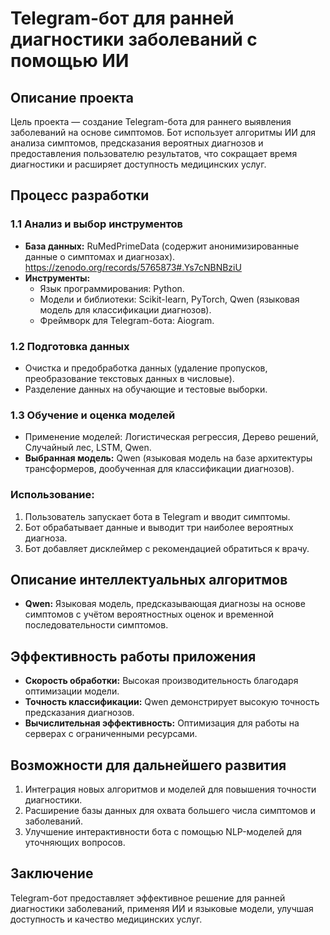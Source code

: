 # Telegram-бот для ранней диагностики заболеваний с помощью ИИ

## Описание проекта
Цель проекта — создание Telegram-бота для раннего выявления заболеваний на основе симптомов. Бот использует алгоритмы ИИ для анализа симптомов, предсказания вероятных диагнозов и предоставления пользователю результатов, что сокращает время диагностики и расширяет доступность медицинских услуг.

## Процесс разработки

### 1.1 Анализ и выбор инструментов
- **База данных:** RuMedPrimeData (содержит анонимизированные данные о симптомах и диагнозах).
  https://zenodo.org/records/5765873#.Ys7cNBNBziU
- **Инструменты:**  
  - Язык программирования: Python.
  - Модели и библиотеки: Scikit-learn, PyTorch, Qwen (языковая модель для классификации диагнозов).
  - Фреймворк для Telegram-бота: Aiogram.

### 1.2 Подготовка данных
- Очистка и предобработка данных (удаление пропусков, преобразование текстовых данных в числовые).
- Разделение данных на обучающие и тестовые выборки.

### 1.3 Обучение и оценка моделей
- Применение моделей: Логистическая регрессия, Дерево решений, Случайный лес, LSTM, Qwen.
- **Выбранная модель:** Qwen (языковая модель на базе архитектуры трансформеров, дообученная для классификации диагнозов).

### Использование:
1. Пользователь запускает бота в Telegram и вводит симптомы.
2. Бот обрабатывает данные и выводит три наиболее вероятных диагноза.
3. Бот добавляет дисклеймер с рекомендацией обратиться к врачу.

## Описание интеллектуальных алгоритмов

- **Qwen:** Языковая модель, предсказывающая диагнозы на основе симптомов с учётом вероятностных оценок и временной последовательности симптомов.

## Эффективность работы приложения

- **Скорость обработки:** Высокая производительность благодаря оптимизации модели.
- **Точность классификации:** Qwen демонстрирует высокую точность предсказания диагнозов.
- **Вычислительная эффективность:** Оптимизация для работы на серверах с ограниченными ресурсами.

## Возможности для дальнейшего развития
1. Интеграция новых алгоритмов и моделей для повышения точности диагностики.
2. Расширение базы данных для охвата большего числа симптомов и заболеваний.
3. Улучшение интерактивности бота с помощью NLP-моделей для уточняющих вопросов.

## Заключение
Telegram-бот предоставляет эффективное решение для ранней диагностики заболеваний, применяя ИИ и языковые модели, улучшая доступность и качество медицинских услуг.

